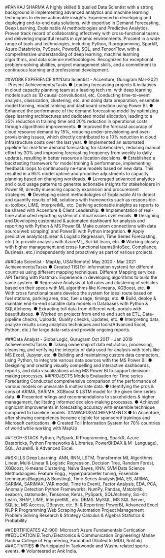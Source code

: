 #PANKAJ SHARMA
A highly skilled & qualied Data Scientist with a strong background in implementing advanced analytics
and machine learning techniques to derive actionable insights. Experienced in developing and deploying
end-to-end data solutions, with expertise in Demand Forecasting, Deep Learning, Explainable AI
methodologies and Predictive Analytics. Proven track record of collaborating effectively with
cross-functional teams and delivering impactful results in dynamic environments. Procient in a wide
range of tools and technologies, including Python, R programming, SparkR, Azure Databricks, PySpark,
PowerBI, SQL, and TensorFlow, with a comprehensive understanding of deep learning, machine learning
algorithms, and data science methodologies. Recognized for exceptional problem-solving abilities, project
management skills, and a commitment to continuous learning and professional development.


##WORK EXPERIENCE
###Data Scientist - Accenture, Gurugram
Mar-2021 - Present
Achievements/Tasks
● Leading forecasting projects & initiatives in cloud capacity planning team at a
leading tech rm, with deep learning models such as 1D causal convolutional, etc.
Conducting time-to-event analysis, classication, clustering, etc. and doing data
preparation, ensemble model training, model ranking and dashboard creation using
Power BI.
● Enhanced the performance of the demand forecasting model by optimizing deep
learning architectures and dedicated model allocation, leading to a 25% reduction
in training time and 20% reduction in operational costs through algorithmic
improvements.
● Improved the forecast accuracy of cloud resource demand by 15%, reducing
under-provisioning and over-provisioning issues, which directly contributed to a 10%
reduction in cloud infrastructure costs over the last year.
● Implemented an automated pipeline for real-time demand forecasting for
stakeholders, reducing manual effort by 30% and improving forecasting frequency
from weekly to daily updates, resulting in better resource allocation decisions.
● Established a backtesting framework for model training & performance,
implementing feedback loops to continuously ne-tune models based on new data.
This resulted in a 95% model uptime and proactive adjustments to capacity
planning based on changing workloads.
● Leveraged advanced analytics and cloud usage patterns to generate actionable
insights for stakeholders in Power BI, directly inuencing capacity expansion and
procurement strategies.
● Developing ecient methodologies of Explainable AI to detect and quantify results
of ML solutions with frameworks such as responsible-ai-toolbox, LIME, InterpretML,
etc. Deriving actionable insights as reports to be shared with Accenture & Client
Leadership.
● Implementation of real-time automated reporting system of critical issues over emails.
● Designing and Developing customized & automated dashboard for analysis and
reporting with Python & MS Power BI. Make custom connections with data
source(web scraping) and PowerBI with Python integration.
● Apply predictive analytics(Linear & Logistic Regression, Time Series Forecasting,
etc.) to provide analysis with AzureML, Sci-kit learn, etc.
● Working closely with higher management and cross-functional teams(InfoSec,
Compliance, Business, etc.) independently and proactively as part of various
projects.


###Data Scientist - MapUp, USA(Remote)
May 2020 - Mar 2021
Achievements/Tasks
● Created TIS(Toll information system) for different countries using different
mapping techniques. Different Mapping services API Testing with Postman.
Experience in developing algorithms to build the same system.
● Regressive Analysis of toll rates and clustering of vehicles based on their specs with ML algorithms like K-means, XGBoost, etc.
● With cross functional teams develop the system for ideal route based on fuel
stations, parking area, trac, fuel usage, timings, etc.
● Build, deploy & maintain end-to-end scalable data models in Databases with Python
& SQLAlchemy.
● Extracting toll data from different web-portals with beautifulsoup.
● Worked on projects from end to end such as ETL, Data-pipeline checks, Uploads,
Quality checks, Updates, etc.
● Interpreting data, analyze results using analytics techniques and tools(Advanced
Excel, Python, etc.) for large data-sets and provide ongoing reports.

###Data Analyst - GlobalLogic, Gurugram
Oct 2017 - Jan 2019
Achievements/Tasks
● Taking ownership of data extraction, processing, cleansing, and verifying the
integrity of data used for analysis with tools like MS Excel, Jupyter, etc.
● Building and maintaining custom data connectors, using Python, to integrate
various data sources with the MS Power BI.
● Designing and creating visually compelling and interactive dashboards, reports, and
data visualizations using MS Power BI to support decision-making processes.
##PROJECTS
Models Evaluation for Time series Forecasting
Conducted comprehensive comparison of the performance of various models on
univariate & multivariate data.
● Identifying the pros & cons of ARIMA, SARIMA, XGBoost & LSTM model for the given
time series data.
● Presented ndings and recommendations to stakeholders & higher management,
facilitating informed decision-making processes.
● Achieved signicant improvements in forecasting accuracy with ensemble technique
compared to baseline models.
##AWARDS/ACHIEVEMENTS
● In Accenture, after showing competency became eligible for sponsored trainings and
Microsoft certications.
● Created Toll Information System for 70% countries of world while working with MapUp

##TECH-STACK
Python, PySpark, R Programming,
SparkR, Azure Databricks, Python
Frameworks & Libraries, PowerBI(DAX
& M- Language), SQL, AzureML &
Advanced Excel.

##SKILLS
Deep Learning: ANN, RNN, LSTM,
Transformer
ML Algorithms: Linear, Multi-Linear &
Logistic Regression, Decision Tree,
Random Forest, XGBoost, K-means
Clustering, Naive Bayes, KNN, SVM
Data Science Methodologies: Feature
Engg., Hyperparameter tuning, Ensemble
techniques(Bagging & Boosting), Time
Series Analysis(MA, ES, ARIMA, SARIMA,
SARIMAX, VAR model, Time to Event),
Factor Analysis, EDA, PCA, Anomaly
Detection
Python Frameworks: NumPy, Pandas,
Matplotlib, seaborn, statsmodel,
Tensorow, Keras, PySpark,
SQLAlchemy, Sci-Kit Learn, SHAP, LIME,
InterpretML, etc.
DBMS: MySQL, MS SQL Server, SQLite,
MS Access, DBeaver, etc.
BI & Reporting: PowerBI, Advanced
Excel
NLP
R Programming
Web Scraping
Automation
Project Management
Problem Solving
Research & Strategy
Calculus & Algebra
Statistics & Probability

##CERTIFICATES
AZ-900: Microsoft Azure Fundamentals Certication
##EDUCATION
B.Tech.(Electronics & Communication
Engineering)
Manav Rachna College of Engineering,
Faridabad (Aliated to MDU, Rohtak)
##ACTIVITIES
● Participated in Taekwondo and Wushu
related sports events.
● Volunteered at Ank India.
